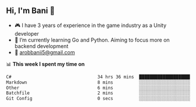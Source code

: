 ## Hi, I'm Bani 👋

- :video_game: I have 3 years of experience in the game industry as a Unity developer
- 🌱 I’m currently learning Go and Python. Aiming to focus more on backend development
- :email: arobbanii5@gmail.com

📊 **This week I spent my time on**

<!--START_SECTION:waka-->

```txt
C#                                 34 hrs 36 mins  ████████████████████████▓   99.11 %
Markdown                           8 mins          ░░░░░░░░░░░░░░░░░░░░░░░░░   00.41 %
Other                              6 mins          ░░░░░░░░░░░░░░░░░░░░░░░░░   00.32 %
Batchfile                          2 mins          ░░░░░░░░░░░░░░░░░░░░░░░░░   00.13 %
Git Config                         0 secs          ░░░░░░░░░░░░░░░░░░░░░░░░░   00.02 %
```

<!--END_SECTION:waka-->
